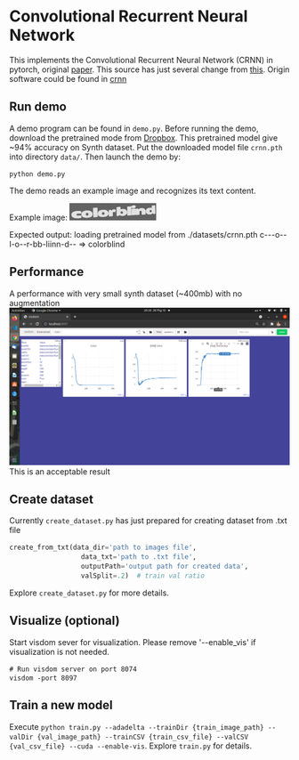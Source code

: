 Convolutional Recurrent Neural Network
========================================

This implements the Convolutional Recurrent Neural Network (CRNN) in pytorch, original [paper](https://arxiv.org/abs/1507.05717).
This source has just several change from [this](https://github.com/meijieru/crnn.pytorch).
Origin software could be found in [crnn](https://github.com/bgshih/crnn)

Run demo
--------
A demo program can be found in ``demo.py``. Before running the demo, download the pretrained mode 
from [Dropbox](https://www.dropbox.com/s/0u7qbijviuztoo1/CRNN_Synth.pth?dl=0).
This pretrained model give ~94% accuracy on Synth dataset.
Put the downloaded model file ``crnn.pth`` into directory ``data/``. Then launch the demo by:

    python demo.py
  
The demo reads an example image and recognizes its text content.

Example image:
![Example image](./datasets/demo.jpg)

Expected output:
    loading pretrained model from ./datasets/crnn.pth
    c---o--l-o--r-bb-liinn-d-- => colorblind
    
Performance
-----------
A performance with very small synth dataset (~400mb) with no augmentation
![](./datasets/noobPerformance.png)
This is an acceptable result

Create dataset
--------------
Currently ``create_dataset.py`` has just prepared for creating dataset from .txt file
```python
create_from_txt(data_dir='path to images file',
                  data_txt='path to .txt file',
                  outputPath='output path for created data',
                  valSplit=.2)  # train val ratio
```
Explore ```create_dataset.py``` for more details.

Visualize (optional)
--------------------
Start visdom sever for visualization. Please remove '--enable_vis' if visualization is not needed.

    # Run visdom server on port 8074
    visdom -port 8097

Train a new model
-----------------
Execute ``python train.py --adadelta --trainDir {train_image_path} --valDir {val_image_path} --trainCSV {train_csv_file} --valCSV {val_csv_file} --cuda --enable-vis``. 
Explore ``train.py`` for details.

